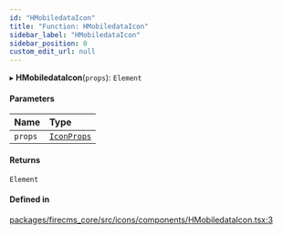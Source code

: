 ```yaml
---
id: "HMobiledataIcon"
title: "Function: HMobiledataIcon"
sidebar_label: "HMobiledataIcon"
sidebar_position: 0
custom_edit_url: null
---
```


▸ **HMobiledataIcon**(`props`): `Element`

#### Parameters

| Name | Type |
| :------ | :------ |
| `props` | [`IconProps`](../types/IconProps.md) |

#### Returns

`Element`

#### Defined in

[packages/firecms_core/src/icons/components/HMobiledataIcon.tsx:3](https://github.com/FireCMSco/firecms/blob/d45f3739/packages/firecms_core/src/icons/components/HMobiledataIcon.tsx#L3)
